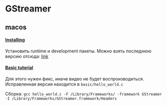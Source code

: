 
# GStreamer

## macos

#### [Installing](https://gstreamer.freedesktop.org/documentation/installing/on-mac-osx.html?gi-language=c)

Установить runtime и development пакеты. Можно взять последнюю версию отсюда: [link](https://gstreamer.freedesktop.org/data/pkg/osx/)

#### [Basic tutorial](https://gstreamer.freedesktop.org/documentation/tutorials/basic/hello-world.html?gi-language=c)

Для этого нужен фикс, иначе видео не будет воспроизводиться. Исправленная версия находится в `basic/hello_world.c`

Сборка: `gcc hello_world.c -F /Library/Frameworks/ -framework GStreamer -I /Library/Frameworks/GStreamer.framework/Headers`

